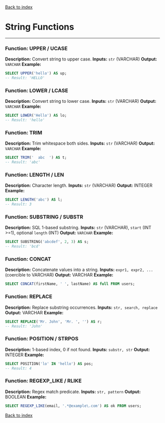 [Back to index](./README.md)

# String Functions

---

### Function: UPPER / UCASE
**Description:** Convert string to upper case.
**Inputs:** `str` (VARCHAR)
**Output:** `VARCHAR`
**Example:**
```sql
SELECT UPPER('hello') AS up;
-- Result: 'HELLO'
```

### Function: LOWER / LCASE
**Description:** Convert string to lower case.
**Inputs:** `str` (VARCHAR)
**Output:** `VARCHAR`
**Example:**
```sql
SELECT LOWER('Hello') AS lo;
-- Result: 'hello'
```

### Function: TRIM
**Description:** Trim whitespace both sides.
**Inputs:** `str` (VARCHAR)
**Output:** `VARCHAR`
**Example:**
```sql
SELECT TRIM('  abc  ') AS t;
-- Result: 'abc'
```

### Function: LENGTH / LEN
**Description:** Character length.
**Inputs:** `str` (VARCHAR)
**Output:** INTEGER
**Example:**
```sql
SELECT LENGTH('abc') AS l;
-- Result: 3
```

### Function: SUBSTRING / SUBSTR
**Description:** SQL 1-based substring.
**Inputs:** `str` (VARCHAR), `start` (INT >=1), optional `length` (INT)
**Output:** `VARCHAR`
**Example:**
```sql
SELECT SUBSTRING('abcdef', 2, 3) AS s;
-- Result: 'bcd'
```

### Function: CONCAT
**Description:** Concatenate values into a string.
**Inputs:** `expr1, expr2, ...` (coercible to VARCHAR)
**Output:** VARCHAR
**Example:**
```sql
SELECT CONCAT(firstName, ' ', lastName) AS full FROM users;
```

### Function: REPLACE
**Description:** Replace substring occurrences.
**Inputs:** `str, search, replace`
**Output:** VARCHAR
**Example:**
```sql
SELECT REPLACE('Mr. John', 'Mr. ', '') AS r;
-- Result: 'John'
```

### Function: POSITION / STRPOS
**Description:** 1-based index, 0 if not found.
**Inputs:** `substr, str`
**Output:** INTEGER
**Example:**
```sql
SELECT POSITION('lo' IN 'hello') AS pos;
-- Result: 4
```

### Function: REGEXP_LIKE / RLIKE
**Description:** Regex match predicate.
**Inputs:** `str, pattern`
**Output:** BOOLEAN
**Example:**
```sql
SELECT REGEXP_LIKE(email, '.*@example\.com') AS ok FROM users;
```

[Back to index](./README.md)
